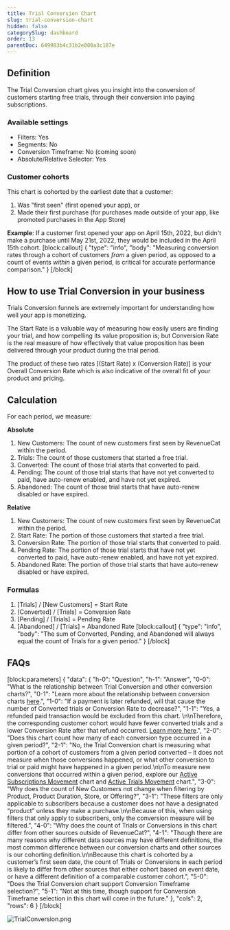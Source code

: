 ```yaml
---
title: Trial Conversion Chart
slug: trial-conversion-chart
hidden: false
categorySlug: dashboard
order: 13
parentDoc: 649983b4c31b2e000a3c187e
---
```

## Definition
The Trial Conversion chart gives you insight into the conversion of customers starting free trials, through their conversion into paying subscriptions.

### Available settings

* Filters: Yes
* Segments: No
* Conversion Timeframe: No (coming soon)
* Absolute/Relative Selector: Yes

### Customer cohorts
This chart is cohorted by the earliest date that a customer:

1. Was "first seen" (first opened your app), or
2. Made their first purchase (for purchases made outside of your app, like promoted purchases in the App Store)

**Example**: If a customer first opened your app on April 15th, 2022, but didn't make a purchase until May 21st, 2022, they would be included in the April 15th cohort.
[block:callout]
{
  "type": "info",
  "body": "Measuring conversion rates through a cohort of customers *from* a given period, as opposed to a count of events *within* a given period, is critical for accurate performance comparison."
}
[/block]
## How to use Trial Conversion in your business
Trials Conversion funnels are extremely important for understanding how well your app is monetizing. 

The Start Rate is a valuable way of measuring how easily users are finding your trial, and how compelling its value proposition is; but Conversion Rate is the real measure of how effectively that value proposition has been delivered through your product during the trial period. 

The product of these two rates [(Start Rate) x (Conversion Rate)] is your Overall Conversion Rate which is also indicative of the overall fit of your product and pricing.

## Calculation
For each period, we measure:

**Absolute**
1. New Customers: The count of new customers first seen by RevenueCat within the period.
2. Trials: The count of those customers that started a free trial.
3. Converted: The count of those trial starts that converted to paid.
4. Pending: The count of those trial starts that have not yet converted to paid, have auto-renew enabled, and have not yet expired.
5. Abandoned: The count of those trial starts that have auto-renew disabled or have expired.

**Relative**
1. New Customers: The count of new customers first seen by RevenueCat within the period.
2. Start Rate: The portion of those customers that started a free trial.
3. Conversion Rate: The portion of those trial starts that converted to paid.
4. Pending Rate: The portion of those trial starts that have not yet converted to paid, have auto-renew enabled, and have not yet expired.
5. Abandoned Rate: The portion of those trial starts that have auto-renew disabled or have expired.

### Formulas

1. [Trials] / [New Customers] = Start Rate
2. [Converted] / [Trials] = Conversion Rate
3. [Pending] / [Trials] = Pending Rate
4. [Abandoned] / [Trials] = Abandoned Rate
[block:callout]
{
  "type": "info",
  "body": "The sum of Converted, Pending, and Abandoned will always equal the count of Trials for a given period."
}
[/block]
## FAQs
[block:parameters]
{
  "data": {
    "h-0": "Question",
    "h-1": "Answer",
    "0-0": "What is the relationship between Trial Conversion and other conversion charts?",
    "0-1": "Learn more about the relationship between conversion charts [here](https://www.revenuecat.com/docs/charts#understanding-conversion-rates).",
    "1-0": "If a payment is later refunded, will that cause the number of Converted trials or Conversion Rate to decrease?",
    "1-1": "Yes, a refunded paid transaction would be excluded from this chart. \n\nTherefore, the corresponding customer cohort would have fewer converted trials and a lower Conversion Rate after that refund occurred. [Learn more here](doc:refund-rate-chart).",
    "2-0": "Does this chart count how many of each conversion type occurred in a given period?",
    "2-1": "No, the Trial Conversion chart is measuring what portion of a cohort of customers from a given period converted – it does not measure when those conversions happened, or what other conversion to trial or paid might have happened in a given period.\n\nTo measure new conversions that occurred within a given period, explore our [Active Subscriptions Movement](doc:active-subscriptions-movement-chart) chart and [Active Trials Movement](doc:active-trials-chart) chart.",
    "3-0": "Why does the count of New Customers not change when filtering by Product, Product Duration, Store, or Offering?",
    "3-1": "These filters are only applicable to subscribers because a customer does not have a designated “product” unless they make a purchase.\n\nBecause of this, when using filters that only apply to subscribers, only the conversion measure will be filtered.",
    "4-0": "Why does the count of Trials or Conversions in this chart differ from other sources outside of RevenueCat?",
    "4-1": "Though there are many reasons why different data sources may have different definitions, the most common difference between our conversion charts and other sources is our cohorting definition.\n\nBecause this chart is cohorted by a customer’s first seen date, the count of Trials or Conversions in each period is likely to differ from other sources that either cohort based on event date, or have a different definition of a comparable customer cohort.",
    "5-0": "Does the Trial Conversion chart support Conversion Timeframe selection?",
    "5-1": "Not at this time, though support for Conversion Timeframe selection in this chart will come in the future."
  },
  "cols": 2,
  "rows": 6
}
[/block]

![](https://files.readme.io/bdf3068-TrialConversion.png "TrialConversion.png")